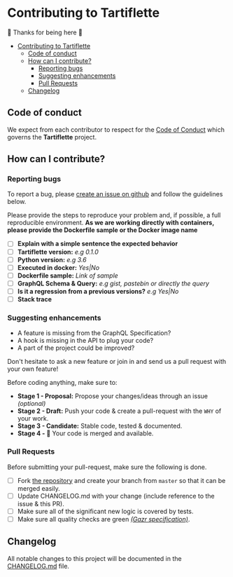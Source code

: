 # Contributing to Tartiflette

:tada: Thanks for being here :tada:

- [Contributing to Tartiflette](#contributing-to-tartiflette)
  - [Code of conduct](#code-of-conduct)
  - [How can I contribute?](#how-can-i-contribute)
    - [Reporting bugs](#reporting-bugs)
    - [Suggesting enhancements](#suggesting-enhancements)
    - [Pull Requests](#pull-requests)
  - [Changelog](#changelog)

## Code of conduct

We expect from each contributor to respect for the [Code of Conduct](./CODE-OF-CONDUCT.md) which governs the **Tartiflette** project.

## How can I contribute?

### Reporting bugs

To report a bug, please [create an issue on github](https://github.com/dailymotion/tartiflette/issues/new) and follow the guidelines below.

Please provide the steps to reproduce your problem and, if possible, a full reproducible environment. **As we are working directly with containers, please provide the Dockerfile sample or the Docker image name**

* [ ] **Explain with a simple sentence the expected behavior**
* [ ] **Tartiflette version:** _e.g 0.1.0_
* [ ] **Python version:** _e.g 3.6_
* [ ] **Executed in docker:** _Yes|No_
* [ ] **Dockerfile sample:** _Link of sample_
* [ ] **GraphQL Schema & Query:** _e.g gist, pastebin or directly the query_
* [ ] **Is it a regression from a previous versions?** _e.g Yes|No_
* [ ] **Stack trace**

### Suggesting enhancements

* A feature is missing from the GraphQL Specification?
* A hook is missing in the API to plug your code?
* A part of the project could be improved?

Don't hesitate to ask a new feature or join in and send us a pull request with your own feature!

Before coding anything, make sure to:

* **Stage 1 - Proposal:** Propose your changes/ideas through an issue _(optional)_
* **Stage 2 - Draft:** Push your code & create a pull-request with the `WHY` of your work.
* **Stage 3 - Candidate:** Stable code, tested & documented.
* **Stage 4 - :tada:** Your code is merged and available.

### Pull Requests

Before submitting your pull-request, make sure the following is done.

* [ ] Fork [the repository](https://github.com/dailymotion/tartiflette) and create your branch from `master` so that it can be merged easily.
* [ ] Update CHANGELOG.md with your change (include reference to the issue & this PR).
* [ ] Make sure all of the significant new logic is covered by tests.
* [ ] Make sure all quality checks are green _[(Gazr specification)](https://gazr.io)_.

## Changelog

All notable changes to this project will be documented in the [CHANGELOG.md](https://github.com/dailymotion/tartiflette/blob/master/CHANGELOG.md) file.
